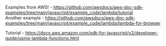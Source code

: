 Examples from AWS! - https://github.com/awsdocs/aws-doc-sdk-examples/tree/main/javascript/example_code/lambda/tutorial  
Another example - https://github.com/awsdocs/aws-doc-sdk-examples/tree/main/javascript/example_code/lambda/lambda-for-browser  

Tutorial - https://docs.aws.amazon.com/sdk-for-javascript/v2/developer-guide/using-lambda-functions.html  
